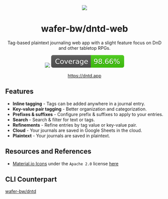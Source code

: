 <div align="center">
    <img src="./public/images/favicon.ico"/>
    <h1>wafer-bw/dntd-web</h1>
    <p>Tag-based plaintext journaling web app with a slight feature focus on DnD and other tabletop RPGs.</p>
    <img src="https://github.com/wafer-bw/dntd-web/workflows/e2e/badge.svg"/>
    <img src="./public/images/coverage_badge.svg"/>
    <p><a href="https://dntd.app">https://dntd.app</a></p>
</div>

## Features
* **Inline tagging** - Tags can be added anywhere in a journal entry.
* **Key-value pair tagging** - Better organization and categorization.
* **Prefixes & suffixes** - Configure prefix & suffixes to apply to your entries.
* **Search** - Search & filter for text or tags.
* **Refinements** - Refine entries by tag value or key-value pair.
* **Cloud** - Your journals are saved in Google Sheets in the cloud.
* **Plaintext** - Your journals are saved in plaintext.

## Resources and References
* [Material.io Icons](https://material.io/resources/icons/?style=baseline) under the `Apache 2.0` license [here](https://www.apache.org/licenses/LICENSE-2.0.html)

## CLI Counterpart
[wafer-bw/dntd](https://github.com/wafer-bw/dntd-cli)
